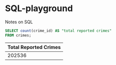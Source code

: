 # SQL-playground
Notes on SQL

````sql
SELECT count(crime_id) AS "total reported crimes"
FROM crimes;
````

Total Reported Crimes|
---------------------|
202536|
